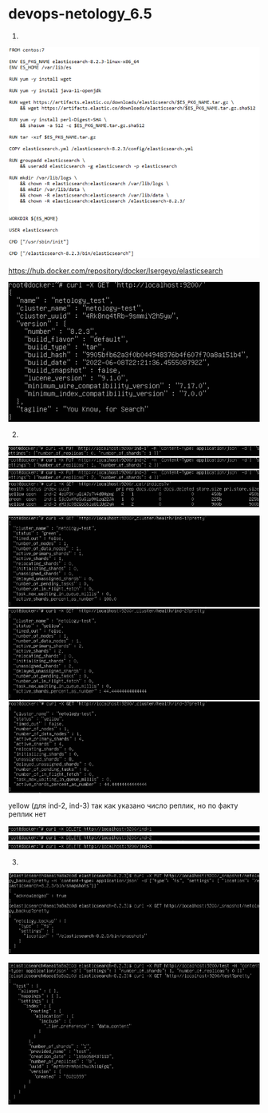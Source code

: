 # devops-netology_6.5
1. 
![img_1.png](img_1.png)

https://hub.docker.com/repository/docker/lsergeyo/elasticsearch  

![img_2.png](img_2.png)

2. 
![img_6.png](img_6.png)
![img_5.png](img_5.png)
![img_4.png](img_4.png)
![img_3.png](img_3.png)

![img_8.png](img_8.png)
![img_9.png](img_9.png)
![img_10.png](img_10.png)  

yellow (для ind-2, ind-3) так как указано число реплик, но по факту реплик нет  

![img_11.png](img_11.png)
![img_12.png](img_12.png)
![img_13.png](img_13.png)

3. 
![img_15.png](img_15.png)

![img_16.png](img_16.png)



